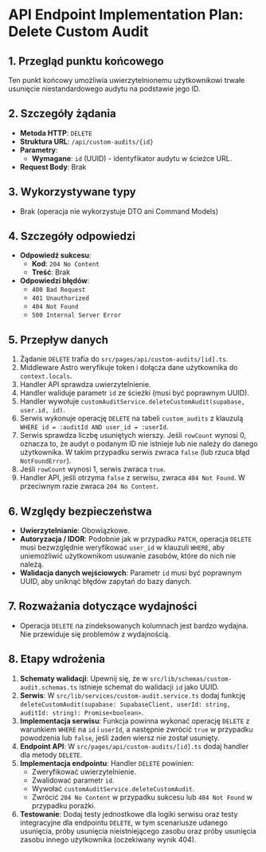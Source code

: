 # API Endpoint Implementation Plan: Delete Custom Audit

## 1. Przegląd punktu końcowego

Ten punkt końcowy umożliwia uwierzytelnionemu użytkownikowi trwałe usunięcie niestandardowego audytu na podstawie jego ID.

## 2. Szczegóły żądania

- **Metoda HTTP**: `DELETE`
- **Struktura URL**: `/api/custom-audits/{id}`
- **Parametry**:
  - **Wymagane**: `id` (UUID) - identyfikator audytu w ścieżce URL.
- **Request Body**: Brak

## 3. Wykorzystywane typy

- Brak (operacja nie wykorzystuje DTO ani Command Models)

## 4. Szczegóły odpowiedzi

- **Odpowiedź sukcesu**:
  - **Kod**: `204 No Content`
  - **Treść**: Brak
- **Odpowiedzi błędów**:
  - `400 Bad Request`
  - `401 Unauthorized`
  - `404 Not Found`
  - `500 Internal Server Error`

## 5. Przepływ danych

1.  Żądanie `DELETE` trafia do `src/pages/api/custom-audits/[id].ts`.
2.  Middleware Astro weryfikuje token i dołącza dane użytkownika do `context.locals`.
3.  Handler API sprawdza uwierzytelnienie.
4.  Handler waliduje parametr `id` ze ścieżki (musi być poprawnym UUID).
5.  Handler wywołuje `customAuditService.deleteCustomAudit(supabase, user.id, id)`.
6.  Serwis wykonuje operację `DELETE` na tabeli `custom_audits` z klauzulą `WHERE id = :auditId AND user_id = :userId`.
7.  Serwis sprawdza liczbę usuniętych wierszy. Jeśli `rowCount` wynosi 0, oznacza to, że audyt o podanym ID nie istnieje lub nie należy do danego użytkownika. W takim przypadku serwis zwraca `false` (lub rzuca błąd `NotFoundError`).
8.  Jeśli `rowCount` wynosi 1, serwis zwraca `true`.
9.  Handler API, jeśli otrzyma `false` z serwisu, zwraca `404 Not Found`. W przeciwnym razie zwraca `204 No Content`.

## 6. Względy bezpieczeństwa

- **Uwierzytelnianie**: Obowiązkowe.
- **Autoryzacja / IDOR**: Podobnie jak w przypadku `PATCH`, operacja `DELETE` musi bezwzględnie weryfikować `user_id` w klauzuli `WHERE`, aby uniemożliwić użytkownikom usuwanie zasobów, które do nich nie należą.
- **Walidacja danych wejściowych**: Parametr `id` musi być poprawnym UUID, aby uniknąć błędów zapytań do bazy danych.

## 7. Rozważania dotyczące wydajności

- Operacja `DELETE` na zindeksowanych kolumnach jest bardzo wydajna. Nie przewiduje się problemów z wydajnością.

## 8. Etapy wdrożenia

1.  **Schematy walidacji**: Upewnij się, że w `src/lib/schemas/custom-audit.schemas.ts` istnieje schemat do walidacji `id` jako UUID.
2.  **Serwis**: W `src/lib/services/custom-audit.service.ts` dodaj funkcję `deleteCustomAudit(supabase: SupabaseClient, userId: string, auditId: string): Promise<boolean>`.
3.  **Implementacja serwisu**: Funkcja powinna wykonać operację `DELETE` z warunkiem `WHERE` na `id` i `userId`, a następnie zwrócić `true` w przypadku powodzenia lub `false`, jeśli żaden wiersz nie został usunięty.
4.  **Endpoint API**: W `src/pages/api/custom-audits/[id].ts` dodaj handler dla metody `DELETE`.
5.  **Implementacja endpointu**: Handler `DELETE` powinien:
    - Zweryfikować uwierzytelnienie.
    - Zwalidować parametr `id`.
    - Wywołać `customAuditService.deleteCustomAudit`.
    - Zwrócić `204 No Content` w przypadku sukcesu lub `404 Not Found` w przypadku porażki.
6.  **Testowanie**: Dodaj testy jednostkowe dla logiki serwisu oraz testy integracyjne dla endpointu `DELETE`, w tym scenariusze udanego usunięcia, próby usunięcia nieistniejącego zasobu oraz próby usunięcia zasobu innego użytkownika (oczekiwany wynik 404).
